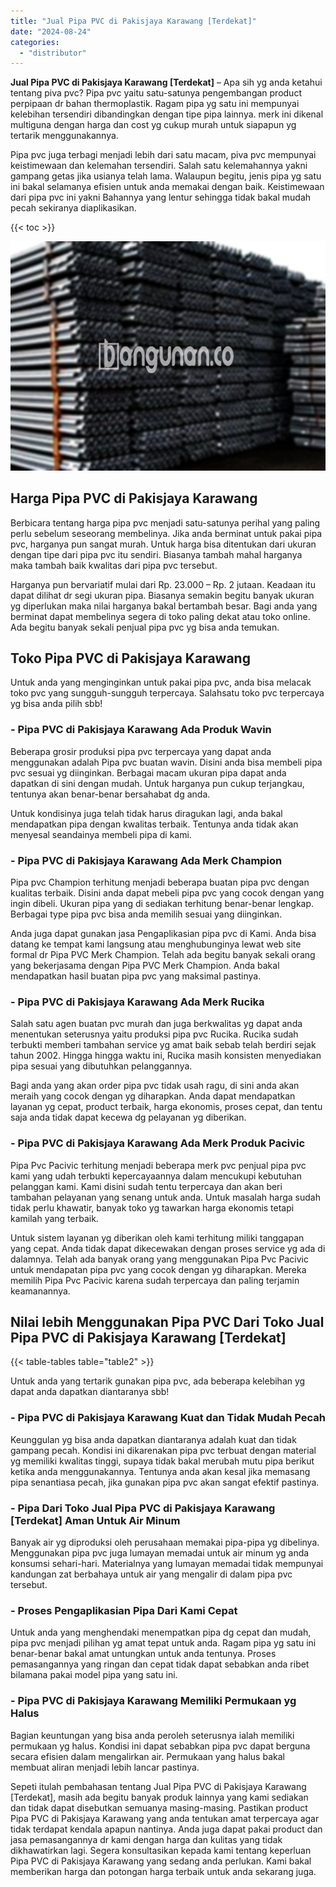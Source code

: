 ```yaml
---
title: "Jual Pipa PVC di Pakisjaya Karawang [Terdekat]"
date: "2024-08-24"
categories: 
  - "distributor"
---
```


**Jual Pipa PVC di Pakisjaya Karawang \[Terdekat\]** – Apa sih yg anda ketahui tentang piva pvc? Pipa pvc yaitu satu-satunya pengembangan product perpipaan dr bahan thermoplastik. Ragam pipa yg satu ini mempunyai kelebihan tersendiri dibandingkan dengan tipe pipa lainnya. merk ini dikenal multiguna dengan harga dan cost yg cukup murah untuk siapapun yg tertarik menggunakannya.

Pipa pvc juga terbagi menjadi lebih dari satu macam, piva pvc mempunyai keistimewaan dan kelemahan tersendiri. Salah satu kelemahannya yakni gampang getas jika usianya telah lama. Walaupun begitu, jenis pipa yg satu ini bakal selamanya efisien untuk anda memakai dengan baik. Keistimewaan dari pipa pvc ini yakni Bahannya yang lentur sehingga tidak bakal mudah pecah sekiranya diaplikasikan.

{{< toc >}}

![Jual Pipa PVC di Pakisjaya Karawang [Terdekat]](/images/jaul-pipa-pvc-46.png)

## Harga Pipa PVC di Pakisjaya Karawang

Berbicara tentang harga pipa pvc menjadi satu-satunya perihal yang paling perlu sebelum seseorang membelinya. Jika anda berminat untuk pakai pipa pvc, harganya pun sangat murah. Untuk harga bisa ditentukan dari ukuran dengan tipe dari pipa pvc itu sendiri. Biasanya tambah mahal harganya maka tambah baik kwalitas dari pipa pvc tersebut.

Harganya pun bervariatif mulai dari Rp. 23.000 – Rp. 2 jutaan. Keadaan itu dapat dilihat dr segi ukuran pipa. Biasanya semakin begitu banyak ukuran yg diperlukan maka nilai harganya bakal bertambah besar. Bagi anda yang berminat dapat membelinya segera di toko paling dekat atau toko online. Ada begitu banyak sekali penjual pipa pvc yg bisa anda temukan.

## Toko Pipa PVC di Pakisjaya Karawang

Untuk anda yang menginginkan untuk pakai pipa pvc, anda bisa melacak toko pvc yang sungguh-sungguh terpercaya. Salahsatu toko pvc terpercaya yg bisa anda pilih sbb!

### \- Pipa PVC di Pakisjaya Karawang Ada Produk Wavin

Beberapa grosir produksi pipa pvc terpercaya yang dapat anda menggunakan adalah Pipa pvc buatan wavin. Disini anda bisa membeli pipa pvc sesuai yg diinginkan. Berbagai macam ukuran pipa dapat anda dapatkan di sini dengan mudah. Untuk harganya pun cukup terjangkau, tentunya akan benar-benar bersahabat dg anda.

Untuk kondisinya juga telah tidak harus diragukan lagi, anda bakal mendapatkan pipa dengan kwalitas terbaik. Tentunya anda tidak akan menyesal seandainya membeli pipa di kami.

### \- Pipa PVC di Pakisjaya Karawang Ada Merk Champion

Pipa pvc Champion terhitung menjadi beberapa buatan pipa pvc dengan kualitas terbaik. Disini anda dapat mebeli pipa pvc yang cocok dengan yang ingin dibeli. Ukuran pipa yang di sediakan terhitung benar-benar lengkap. Berbagai type pipa pvc bisa anda memilih sesuai yang diinginkan.

Anda juga dapat gunakan jasa Pengaplikasian pipa pvc di Kami. Anda bisa datang ke tempat kami langsung atau menghubunginya lewat web site formal dr Pipa PVC Merk Champion. Telah ada begitu banyak sekali orang yang bekerjasama dengan Pipa PVC Merk Champion. Anda bakal mendapatkan hasil buatan pipa pvc yang maksimal pastinya.

### \- Pipa PVC di Pakisjaya Karawang Ada Merk Rucika

Salah satu agen buatan pvc murah dan juga berkwalitas yg dapat anda menentukan seterusnya yaitu produksi pipa pvc Rucika. Rucika sudah terbukti memberi tambahan service yg amat baik sebab telah berdiri sejak tahun 2002. Hingga hingga waktu ini, Rucika masih konsisten menyediakan pipa sesuai yang dibutuhkan pelanggannya.

Bagi anda yang akan order pipa pvc tidak usah ragu, di sini anda akan meraih yang cocok dengan yg diharapkan. Anda dapat mendapatkan layanan yg cepat, product terbaik, harga ekonomis, proses cepat, dan tentu saja anda tidak dapat kecewa dg pelayanan yg diberikan.

### \- Pipa PVC di Pakisjaya Karawang Ada Merk Produk Pacivic

Pipa Pvc Pacivic terhitung menjadi beberapa merk pvc penjual pipa pvc kami yang udah terbukti kepercayaannya dalam mencukupi kebutuhan pelanggan kami. Kami disini sudah tentu terpercaya dan akan beri tambahan pelayanan yang senang untuk anda. Untuk masalah harga sudah tidak perlu khawatir, banyak toko yg tawarkan harga ekonomis tetapi kamilah yang terbaik.

Untuk sistem layanan yg diberikan oleh kami terhitung miliki tanggapan yang cepat. Anda tidak dapat dikecewakan dengan proses service yg ada di dalamnya. Telah ada banyak orang yang menggunakan Pipa Pvc Pacivic untuk mendapatan pipa pvc yang cocok dengan yg diharapkan. Mereka memilih Pipa Pvc Pacivic karena sudah terpercaya dan paling terjamin keamanannya.

## Nilai lebih Menggunakan Pipa PVC Dari Toko Jual Pipa PVC di Pakisjaya Karawang \[Terdekat\]

{{< table-tables table="table2" >}}

Untuk anda yang tertarik gunakan pipa pvc, ada beberapa kelebihan yg dapat anda dapatkan diantaranya sbb!

### \- Pipa PVC di Pakisjaya Karawang Kuat dan Tidak Mudah Pecah

Keunggulan yg bisa anda dapatkan diantaranya adalah kuat dan tidak gampang pecah. Kondisi ini dikarenakan pipa pvc terbuat dengan material yg memiliki kwalitas tinggi, supaya tidak bakal merubah mutu pipa berikut ketika anda menggunakannya. Tentunya anda akan kesal jika memasang pipa senantiasa pecah, jika gunakan pipa pvc akan sangat efektif pastinya.

### \- Pipa Dari Toko Jual Pipa PVC di Pakisjaya Karawang \[Terdekat\] Aman Untuk Air Minum

Banyak air yg diproduksi oleh perusahaan memakai pipa-pipa yg dibelinya. Menggunakan pipa pvc juga lumayan memadai untuk air minum yg anda konsumsi sehari-hari. Materialnya yang lumayan memadai tidak mempunyai kandungan zat berbahaya untuk air yang mengalir di dalam pipa pvc tersebut.

### \- Proses Pengaplikasian Pipa Dari Kami Cepat

Untuk anda yang menghendaki menempatkan pipa dg cepat dan mudah, pipa pvc menjadi pilihan yg amat tepat untuk anda. Ragam pipa yg satu ini benar-benar bakal amat untungkan untuk anda tentunya. Proses pemasangannya yang ringan dan cepat tidak dapat sebabkan anda ribet bilamana pakai model pipa yang satu ini.

### \- Pipa PVC di Pakisjaya Karawang Memiliki Permukaan yg Halus

Bagian keuntungan yang bisa anda peroleh seterusnya ialah memiliki permukaan yg halus. Kondisi ini dapat sebabkan pipa pvc dapat berguna secara efisien dalam mengalirkan air. Permukaan yang halus bakal membuat aliran menjadi lebih lancar pastinya.

Sepeti itulah pembahasan tentang Jual Pipa PVC di Pakisjaya Karawang \[Terdekat\], masih ada begitu banyak produk lainnya yang kami sediakan dan tidak dapat disebutkan semuanya masing-masing. Pastikan product Pipa PVC di Pakisjaya Karawang yang anda tentukan amat terpercaya agar tidak terdapat kendala apapun nantinya. Anda juga dapat pakai product dan jasa pemasangannya dr kami dengan harga dan kulitas yang tidak dikhawatirkan lagi. Segera konsultasikan kepada kami tentang keperluan Pipa PVC di Pakisjaya Karawang yang sedang anda perlukan. Kami bakal memberikan harga dan potongan harga terbaik untuk anda sekarang juga.
